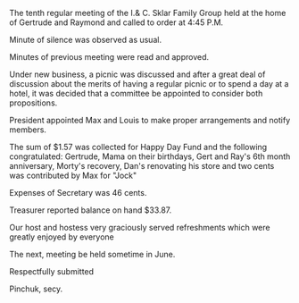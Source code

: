 The tenth regular meeting of the I.& C. Sklar Family Group held at the home of Gertrude and Raymond and called to order at 4:45 P.M.

Minute of silence was observed as usual.

Minutes of previous meeting were read and approved.

Under new business, a picnic was discussed and after a great deal of discussion about the merits of having a regular picnic or to spend a day at a hotel, it was decided that a committee be appointed to consider both propositions.

President appointed Max and Louis to make proper arrangements and notify members.

The sum of \$1.57 was collected for Happy Day Fund and the following congratulated: Gertrude, Mama on their birthdays, Gert and Ray's 6th month anniversary, Morty's recovery, Dan's renovating his store and two cents was contributed by Max for \"Jock\"

Expenses of Secretary was 46 cents.

Treasurer reported balance on hand \$33.87.

Our host and hostess very graciously served refreshments which were greatly enjoyed by everyone

The next, meeting be held sometime in June.

Respectfully submitted

Pinchuk, secy.

